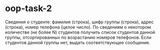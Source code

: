 # oop-task-2
Сведения о студенте: фамилия (строка), шифр группы (строка), адрес (строка), номер телефона (целое
число). По сведениям о некотором количестве (не более N) студентов получить список студентов
данной группы, отсортированных по возрастанию номеров телефонов. Если студентов данной группы
нет, выдать соответствующее сообщение. 
